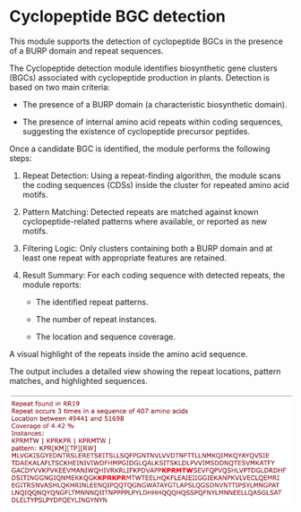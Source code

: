 # Cyclopeptide BGC detection 

This module supports the detection of cyclopeptide BGCs in the presence of a BURP domain and repeat sequences. 

The Cyclopeptide detection module identifies biosynthetic gene clusters (BGCs) associated with cyclopeptide production in plants.
Detection is based on two main criteria:

- The presence of a BURP domain (a characteristic biosynthetic domain).

- The presence of internal amino acid repeats within coding sequences, suggesting the existence of cyclopeptide precursor peptides.

Once a candidate BGC is identified, the module performs the following steps:

1. Repeat Detection: Using a repeat-finding algorithm, the module scans the coding sequences (CDSs) inside the cluster for repeated amino acid motifs.

2. Pattern Matching: Detected repeats are matched against known cyclopeptide-related patterns where available, or reported as new motifs.

3. Filtering Logic: Only clusters containing both a BURP domain and at least one repeat with appropriate features are retained.

4. Result Summary: For each coding sequence with detected repeats, the module reports:

   - The identified repeat patterns.

   - The number of repeat instances.

   - The location and sequence coverage.

A visual highlight of the repeats inside the amino acid sequence.

The output includes a detailed view showing the repeat locations, pattern matches, and highlighted sequences.

![Cyclopeptide repeat](../assets/images/cyclopeptide_repeat.png)



